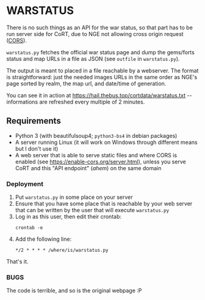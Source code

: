 # WARSTATUS

There is no such things as an API for the war status, so that part has to be run server side for CoRT, due to NGE not allowing cross origin request ([CORS](https://developer.mozilla.org/en-US/docs/Web/HTTP/CORS)).

`warstatus.py` fetches the official war status page and dump the gems/forts status and map URLs in a file as JSON (see `outfile` in `warstatus.py`).

The output is meant to placed in a file reachable by a webserver. The format is straightforward: just the needed images URLs in the same order as NGE's page sorted by realm, the map url, and date/time of generation.

You can see it in action at https://hail.thebus.top/cortdata/warstatus.txt -- informations are refreshed every multiple of 2 minutes.
## Requirements

- Python 3 (with beautifulsoup4; `python3-bs4` in debian packages)
- A server running Linux (it will work on Windows through different means but I don't use it)
- A web server that is able to serve static files and where CORS is enabled (see https://enable-cors.org/server.html), unless you serve CoRT and this "API endpoint" (*ahem*) on the same domain

### Deployment

1. Put `warstatus.py` in some place on your server
2. Ensure that you have some place that is reachable by your web server that can be written by the user that will execute `warstatus.py`
3. Log in as this user, then edit their crontab:
	```
	crontab -e
	```
4. Add the following line:
	```
	*/2 * * * * /where/is/warstatus.py
	```

That's it.

### BUGS

The code is terrible, and so is the original webpage :P
